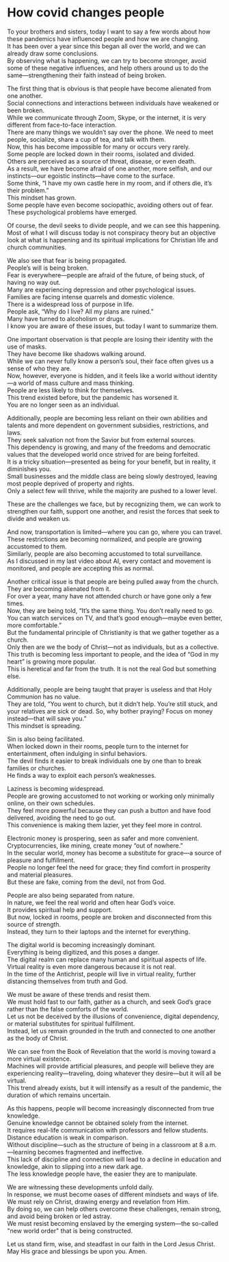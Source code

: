# How covid changes people

To your brothers and sisters, today I want to say a few words about how these pandemics have influenced people and how we are changing.  
It has been over a year since this began all over the world, and we can already draw some conclusions.  
By observing what is happening, we can try to become stronger, avoid some of these negative influences, and help others around us to do the same—strengthening their faith instead of being broken.  

The first thing that is obvious is that people have become alienated from one another.  
Social connections and interactions between individuals have weakened or been broken.  
While we communicate through Zoom, Skype, or the internet, it is very different from face-to-face interaction.  
There are many things we wouldn’t say over the phone. We need to meet people, socialize, share a cup of tea, and talk with them.  
Now, this has become impossible for many or occurs very rarely.  
Some people are locked down in their rooms, isolated and divided.  
Others are perceived as a source of threat, disease, or even death.  
As a result, we have become afraid of one another, more selfish, and our instincts—our egoistic instincts—have come to the surface.  
Some think, “I have my own castle here in my room, and if others die, it’s their problem.”  
This mindset has grown.  
Some people have even become sociopathic, avoiding others out of fear.  
These psychological problems have emerged.  

Of course, the devil seeks to divide people, and we can see this happening.  
Most of what I will discuss today is not conspiracy theory but an objective look at what is happening and its spiritual implications for Christian life and church communities.  

We also see that fear is being propagated.  
People’s will is being broken.  
Fear is everywhere—people are afraid of the future, of being stuck, of having no way out.  
Many are experiencing depression and other psychological issues.  
Families are facing intense quarrels and domestic violence.  
There is a widespread loss of purpose in life.  
People ask, “Why do I live? All my plans are ruined.”  
Many have turned to alcoholism or drugs.  
I know you are aware of these issues, but today I want to summarize them.  

One important observation is that people are losing their identity with the use of masks.  
They have become like shadows walking around.  
While we can never fully know a person’s soul, their face often gives us a sense of who they are.  
Now, however, everyone is hidden, and it feels like a world without identity—a world of mass culture and mass thinking.  
People are less likely to think for themselves.  
This trend existed before, but the pandemic has worsened it.  
You are no longer seen as an individual.  

Additionally, people are becoming less reliant on their own abilities and talents and more dependent on government subsidies, restrictions, and laws.  
They seek salvation not from the Savior but from external sources.  
This dependency is growing, and many of the freedoms and democratic values that the developed world once strived for are being forfeited.  
It is a tricky situation—presented as being for your benefit, but in reality, it diminishes you.  
Small businesses and the middle class are being slowly destroyed, leaving most people deprived of property and rights.  
Only a select few will thrive, while the majority are pushed to a lower level.  

These are the challenges we face, but by recognizing them, we can work to strengthen our faith, support one another, and resist the forces that seek to divide and weaken us.

And now, transportation is limited—where you can go, where you can travel.  
These restrictions are becoming normalized, and people are growing accustomed to them.  
Similarly, people are also becoming accustomed to total surveillance.  
As I discussed in my last video about AI, every contact and movement is monitored, and people are accepting this as normal.  

Another critical issue is that people are being pulled away from the church.  
They are becoming alienated from it.  
For over a year, many have not attended church or have gone only a few times.  
Now, they are being told, “It’s the same thing. You don’t really need to go. You can watch services on TV, and that’s good enough—maybe even better, more comfortable.”  
But the fundamental principle of Christianity is that we gather together as a church.  
Only then are we the body of Christ—not as individuals, but as a collective.  
This truth is becoming less important to people, and the idea of “God in my heart” is growing more popular.  
This is heretical and far from the truth. It is not the real God but something else.  

Additionally, people are being taught that prayer is useless and that Holy Communion has no value.  
They are told, “You went to church, but it didn’t help. You’re still stuck, and your relatives are sick or dead. So, why bother praying? Focus on money instead—that will save you.”  
This mindset is spreading.  

Sin is also being facilitated.  
When locked down in their rooms, people turn to the internet for entertainment, often indulging in sinful behaviors.  
The devil finds it easier to break individuals one by one than to break families or churches.  
He finds a way to exploit each person’s weaknesses.  

Laziness is becoming widespread.  
People are growing accustomed to not working or working only minimally online, on their own schedules.  
They feel more powerful because they can push a button and have food delivered, avoiding the need to go out.  
This convenience is making them lazier, yet they feel more in control.  

Electronic money is prospering, seen as safer and more convenient.  
Cryptocurrencies, like mining, create money “out of nowhere.”  
In the secular world, money has become a substitute for grace—a source of pleasure and fulfillment.  
People no longer feel the need for grace; they find comfort in prosperity and material pleasures.  
But these are fake, coming from the devil, not from God.  

People are also being separated from nature.  
In nature, we feel the real world and often hear God’s voice.  
It provides spiritual help and support.  
But now, locked in rooms, people are broken and disconnected from this source of strength.  
Instead, they turn to their laptops and the internet for everything.  

The digital world is becoming increasingly dominant.  
Everything is being digitized, and this poses a danger.  
The digital realm can replace many human and spiritual aspects of life.  
Virtual reality is even more dangerous because it is not real.  
In the time of the Antichrist, people will live in virtual reality, further distancing themselves from truth and God.  

We must be aware of these trends and resist them.  
We must hold fast to our faith, gather as a church, and seek God’s grace rather than the false comforts of the world.  
Let us not be deceived by the illusions of convenience, digital dependency, or material substitutes for spiritual fulfillment.  
Instead, let us remain grounded in the truth and connected to one another as the body of Christ.

We can see from the Book of Revelation that the world is moving toward a more virtual existence.  
Machines will provide artificial pleasures, and people will believe they are experiencing reality—traveling, doing whatever they desire—but it will all be virtual.  
This trend already exists, but it will intensify as a result of the pandemic, the duration of which remains uncertain.  

As this happens, people will become increasingly disconnected from true knowledge.  
Genuine knowledge cannot be obtained solely from the internet.  
It requires real-life communication with professors and fellow students.  
Distance education is weak in comparison.  
Without discipline—such as the structure of being in a classroom at 8 a.m.—learning becomes fragmented and ineffective.  
This lack of discipline and connection will lead to a decline in education and knowledge, akin to slipping into a new dark age.  
The less knowledge people have, the easier they are to manipulate.  

We are witnessing these developments unfold daily.  
In response, we must become oases of different mindsets and ways of life.  
We must rely on Christ, drawing energy and revelation from Him.  
By doing so, we can help others overcome these challenges, remain strong, and avoid being broken or led astray.  
We must resist becoming enslaved by the emerging system—the so-called "new world order" that is being constructed.  

Let us stand firm, wise, and steadfast in our faith in the Lord Jesus Christ.  
May His grace and blessings be upon you. Amen.

